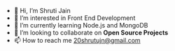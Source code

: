 - 👋 Hi, I’m Shruti Jain
- 👀 I’m interested in Front End Development
- 🌱 I’m currently learning Node.js and MongoDB
- 💞️ I’m looking to collaborate on **Open Source Projects**
- 📫 How to reach me 20shrutujn@gmail.com

<!---
Shrutijn20/Shrutijn20 is a ✨ special ✨ repository because its `README.md` (this file) appears on your GitHub profile.
You can click the Preview link to take a look at your changes.
--->
